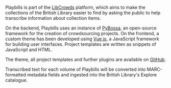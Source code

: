 
Playbills is part of the [LibCrowds](https://libcrowds.com/) platform, 
which aims to make the collections of the British Library easier to 
find by asking the public to help transcribe information about collection 
items.

On the backend, Playbills uses an instance of 
<a href="http://pybossa.com/" target="_blank">PyBossa</a>, an open-source 
framework for the creation of crowdsourcing projects. On the frontend, a 
custom theme has been developed using 
<a href="https://vuejs.org/" target="_blank">Vue.js</a>, a JavaScript 
framework for building user interfaces. Project templates are written as 
snippets of JavaScript and HTML.

The theme, all project templates and further plugins are available on
[GitHub](https://github.com/LibCrowds).

Transcribed text for each volume of Playbills will be converted 
into MARC-formatted metadata fields and ingested into the 
British Library's Explore catalogue.
